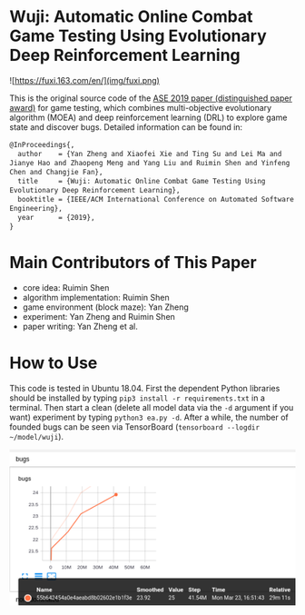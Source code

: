 # Wuji: Automatic Online Combat Game Testing Using Evolutionary Deep Reinforcement Learning

![https://fuxi.163.com/en/](img/fuxi.png)

This is the original source code of the [ASE 2019 paper (distinguished paper award)](https://2019.ase-conferences.org/details/ase-2019-papers/39/Wuji-Automatic-Online-Combat-Game-Testing-Using-Evolutionary-Deep-Reinforcement-Lear) for game testing,
which combines multi-objective evolutionary algorithm (MOEA) and deep reinforcement learning (DRL) to explore game state and discover bugs.
Detailed information can be found in:

```
@InProceedings{,
  author    = {Yan Zheng and Xiaofei Xie and Ting Su and Lei Ma and Jianye Hao and Zhaopeng Meng and Yang Liu and Ruimin Shen and Yinfeng Chen and Changjie Fan},
  title     = {Wuji: Automatic Online Combat Game Testing Using Evolutionary Deep Reinforcement Learning},
  booktitle = {IEEE/ACM International Conference on Automated Software Engineering},
  year      = {2019},
}
```

# Main Contributors of This Paper

* core idea: Ruimin Shen
* algorithm implementation: Ruimin Shen
* game environment (block maze): Yan Zheng
* experiment: Yan Zheng and Ruimin Shen
* paper writing: Yan Zheng et al.

# How to Use

This code is tested in Ubuntu 18.04.
First the dependent Python libraries should be installed by typing `pip3 install -r requirements.txt` in a terminal.
Then start a clean (delete all model data via the `-d` argument if you want) experiment by typing `python3 ea.py -d`.
After a while, the number of founded bugs can be seen via TensorBoard (`tensorboard --logdir ~/model/wuji`).

![](img/blockmaze.png)
